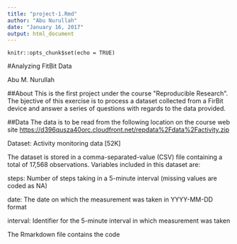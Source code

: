 ```yaml
---
title: "project-1.Rmd"
author: "Abu Nurullah"
date: "January 16, 2017"
output: html_document
---
```


```{r setup, include=FALSE}
knitr::opts_chunk$set(echo = TRUE)
```

#Analyzing FitBit Data

Abu M. Nurullah

##About
This is the first project under the course "Reproducible Research".  
The bjective of this exercise is to process a dataset collected 
from a FirBit device and answer a series of questions with regards to
the data provided.

##Data
The data is to be read from the following location on the course web site
https://d396qusza40orc.cloudfront.net/repdata%2Fdata%2Factivity.zip

Dataset: Activity monitoring data [52K]

The dataset is stored in a comma-separated-value (CSV) file containing a
total of 17,568 observations. Variables included in this dataset are:

 steps: Number of steps taking in a 5-minute interval (missing values are coded as   NA)
 
 date: The date on which the measurement was taken in YYYY-MM-DD format
 
 interval: Identifier for the 5-minute interval in which measurement was taken

The Rmarkdown file contains the code
